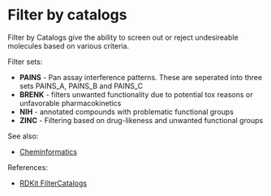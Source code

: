 <!-- TITLE: Filter by catalogs -->
<!-- SUBTITLE: -->

# Filter by catalogs

Filter by Catalogs give the ability to screen out or reject undesireable molecules
based on various criteria. 

Filter sets:
  * **PAINS** - Pan assay interference patterns. These are seperated into three sets PAINS_A, PAINS_B and PAINS_C
  * **BRENK** - filters unwanted functionality due to potential tox reasons or unfavorable pharmacokinetics
  * **NIH** - annotated compounds with problematic functional groups
  * **ZINC** - Filtering based on drug-likeness and unwanted functional groups

See also:

* [Cheminformatics](../cheminformatics.md)

References:

* [RDKit FilterCatalogs](https://github.com/rdkit/rdkit/blob/master/Code/GraphMol/FilterCatalog/README)
